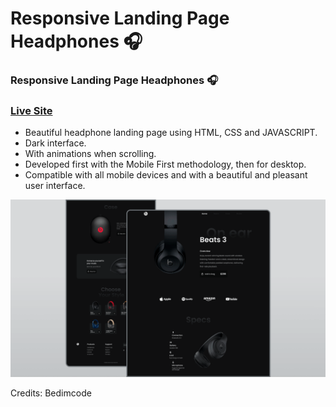# Responsive Landing Page Headphones 🎧
### Responsive Landing Page Headphones 🎧
### [Live Site](https://cc-beats-headphones.netlify.app)

- Beautiful headphone landing page using HTML, CSS and JAVASCRIPT.
- Dark interface.
- With animations when scrolling.
- Developed first with the Mobile First methodology, then for desktop.
- Compatible with all mobile devices and with a beautiful and pleasant user interface.

![](/preview.png)

Credits: Bedimcode
